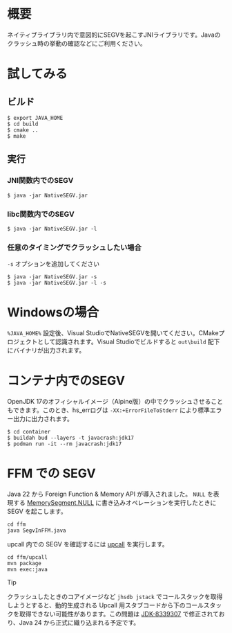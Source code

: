 # 概要

ネイティブライブラリ内で意図的にSEGVを起こすJNIライブラリです。Javaのクラッシュ時の挙動の確認などにご利用ください。

# 試してみる

## ビルド

```
$ export JAVA_HOME
$ cd build
$ cmake ..
$ make
```

## 実行

### JNI関数内でのSEGV

```
$ java -jar NativeSEGV.jar
```

### libc関数内でのSEGV

```
$ java -jar NativeSEGV.jar -l
```

### 任意のタイミングでクラッシュしたい場合

`-s` オプションを追加してください

```
$ java -jar NativeSEGV.jar -s
$ java -jar NativeSEGV.jar -l -s
```

# Windowsの場合

`%JAVA_HOME%` 設定後、Visual StudioでNativeSEGVを開いてください。CMakeプロジェクトとして認識されます。Visual Studioでビルドすると `out\build` 配下にバイナリが出力されます。

# コンテナ内でのSEGV

OpenJDK 17のオフィシャルイメージ（Alpine版）の中でクラッシュさせることもできます。このとき、hs_errログは `-XX:+ErrorFileToStderr` により標準エラー出力に出力されます。

```
$ cd container
$ buildah bud --layers -t javacrash:jdk17
$ podman run -it --rm javacrash:jdk17
```

# FFM での SEGV

Java 22 から Foreign Function & Memory API が導入されました。 `NULL` を表現する [MemorySegment.NULL](https://docs.oracle.com/en/java/javase/22/docs/api/java.base/java/lang/foreign/MemorySegment.html#NULL) に書き込みオペレーションを実行したときに SEGV を起こします。

```
cd ffm
java SegvInFFM.java
```

upcall 内での SEGV を確認するには [upcall](ffm/upcall) を実行します。

```
cd ffm/upcall
mvn package
mvn exec:java
```

> [!TIP]
> クラッシュしたときのコアイメージなど `jhsdb jstack` でコールスタックを取得しようとすると、動的生成される Upcall 用スタブコードから下のコールスタックを取得できない可能性があります。この問題は [JDK-8339307](https://bugs.openjdk.org/browse/JDK-8339307) で修正されており、Java 24 から正式に織り込まれる予定です。
